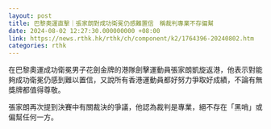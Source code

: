 ```yaml
---
layout: post
title: 巴黎奧運直擊｜張家朗對成功衛冕仍感難置信　稱裁判專業不存偏幫
date: 2024-08-02 12:27:30.000000000 +08:00
link: https://news.rthk.hk/rthk/ch/component/k2/1764396-20240802.htm
categories: rthk
---
```


在巴黎奧運成功衛冕男子花劍金牌的港隊劍擊運動員張家朗凱旋返港，他表示對能夠成功衛冕仍感到難以置信，又說所有香港運動員都好努力爭取好成績，不論有無獎牌都值得尊敬。

張家朗再次提到決賽中有關裁決的爭議，他認為裁判是專業，絕不存在「黑哨」或偏幫任何一方。
